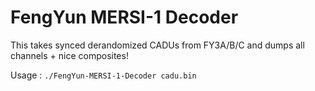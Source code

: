 # FengYun MERSI-1 Decoder

This takes synced derandomized CADUs from FY3A/B/C and dumps all channels + nice composites!

Usage : `./FengYun-MERSI-1-Decoder cadu.bin`